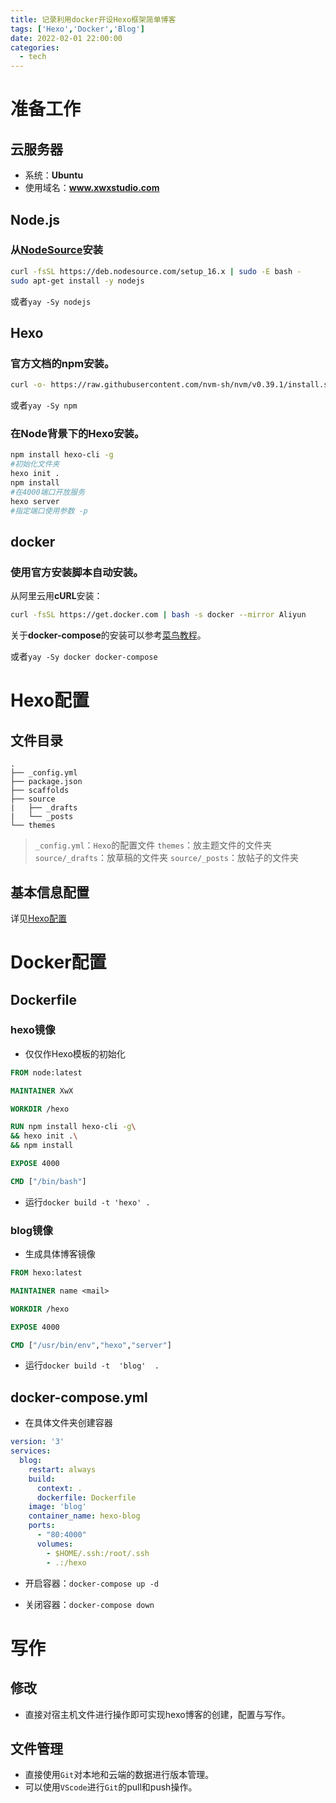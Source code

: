 ```yaml
---
title: 记录利用docker开设Hexo框架简单博客
tags: ['Hexo','Docker','Blog']
date: 2022-02-01 22:00:00
categories:
  - tech
---
```

# 准备工作
## 云服务器
- 系统：**Ubuntu**
- 使用域名：**www.xwxstudio.com**

## Node.js
### 从[NodeSource](https://github.com/nodesource/distributions#debinstall)安装

``` bash
curl -fsSL https://deb.nodesource.com/setup_16.x | sudo -E bash -
sudo apt-get install -y nodejs
```
或者`yay -Sy nodejs`

## Hexo

### 官方文档的npm安装。

``` bash
curl -o- https://raw.githubusercontent.com/nvm-sh/nvm/v0.39.1/install.sh | bash
```
或者`yay -Sy npm`

### 在Node背景下的Hexo安装。

``` bash
npm install hexo-cli -g
#初始化文件夹
hexo init .
npm install
#在4000端口开放服务
hexo server
#指定端口使用参数 -p
```
## docker
### 使用官方安装脚本自动安装。
从阿里云用**cURL**安装：

``` bash
curl -fsSL https://get.docker.com | bash -s docker --mirror Aliyun
```

关于**docker-compose**的安装可以参考[菜鸟教程](https://www.runoob.com/docker/docker-compose.html)。

或者`yay -Sy docker docker-compose`

# Hexo配置

## 文件目录
```
.
├── _config.yml
├── package.json
├── scaffolds
├── source
|   ├── _drafts
|   └── _posts
└── themes
```



> `_config.yml`：`Hexo`的配置文件
> `themes`：放主题文件的文件夹
> `source/_drafts`：放草稿的文件夹
> `source/_posts`：放帖子的文件夹



## 基本信息配置

详见[Hexo配置](https://hexo.io/zh-cn/docs/configuration)

# Docker配置

## Dockerfile

### hexo镜像

- 仅仅作Hexo模板的初始化

``` dockerfile
FROM node:latest

MAINTAINER XwX

WORKDIR /hexo

RUN npm install hexo-cli -g\
&& hexo init .\
&& npm install

EXPOSE 4000

CMD ["/bin/bash"]
```

- 运行`docker build -t 'hexo' .`

### blog镜像

- 生成具体博客镜像

``` dockerfile
FROM hexo:latest

MAINTAINER name <mail>

WORKDIR /hexo

EXPOSE 4000

CMD ["/usr/bin/env","hexo","server"]
```

- 运行`docker build -t  'blog'  . `

## docker-compose.yml

- 在具体文件夹创建容器

``` yaml
version: '3'
services:
  blog:
    restart: always
    build:
      context: .
      dockerfile: Dockerfile
    image: 'blog'
    container_name: hexo-blog
    ports:
      - "80:4000"
      volumes:
        - $HOME/.ssh:/root/.ssh
        - .:/hexo
```



- 开启容器：`docker-compose up -d`

- 关闭容器：`docker-compose down`

# 写作

## 修改

- 直接对宿主机文件进行操作即可实现hexo博客的创建，配置与写作。

## 文件管理

- 直接使用`Git`对本地和云端的数据进行版本管理。
- 可以使用`VScode`进行`Git`的pull和push操作。
